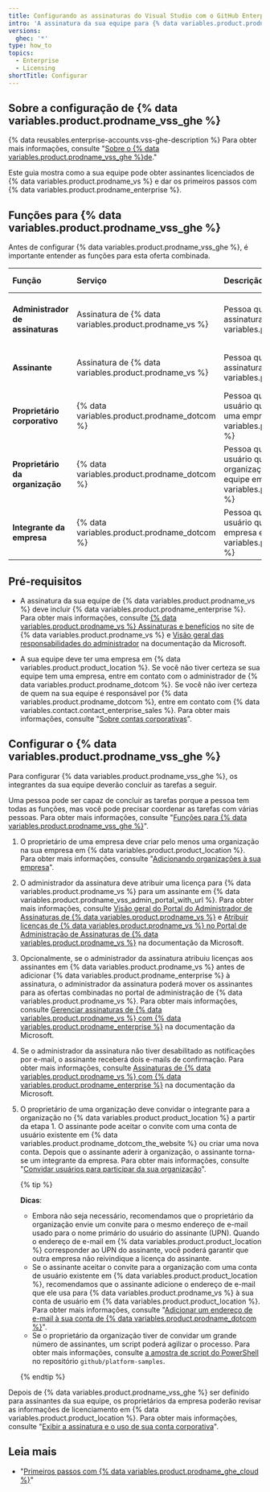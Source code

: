```yaml
---
title: Configurando as assinaturas do Visual Studio com o GitHub Enterprise
intro: 'A assinatura da sua equipe para {% data variables.product.prodname_vs %} também pode fornecer acesso a {% data variables.product.prodname_enterprise %}.'
versions:
  ghec: '*'
type: how_to
topics:
  - Enterprise
  - Licensing
shortTitle: Configurar
---
```


## Sobre a configuração de {% data variables.product.prodname_vss_ghe %}

{% data reusables.enterprise-accounts.vss-ghe-description %} Para obter mais informações, consulte "[Sobre o {% data variables.product.prodname_vss_ghe %}de](/billing/managing-licenses-for-visual-studio-subscriptions-with-github-enterprise/about-visual-studio-subscriptions-with-github-enterprise)."

Este guia mostra como a sua equipe pode obter assinantes licenciados de {% data variables.product.prodname_vs %} e dar os primeiros passos com {% data variables.product.prodname_enterprise %}.

## Funções para {% data variables.product.prodname_vss_ghe %}

Antes de configurar {% data variables.product.prodname_vss_ghe %}, é importante entender as funções para esta oferta combinada.

| Função                           | Serviço                                                | Descrição                                                                                                                                           | Mais informações                                                                                                                                                      |
|:-------------------------------- |:------------------------------------------------------ |:--------------------------------------------------------------------------------------------------------------------------------------------------- |:--------------------------------------------------------------------------------------------------------------------------------------------------------------------- |
| **Administrador de assinaturas** | Assinatura de {% data variables.product.prodname_vs %} | Pessoa que atribui licenças para a assinatura de {% data variables.product.prodname_vs %}                                                           | [Visão geral das responsabilidades do administrador](https://docs.microsoft.com/en-us/visualstudio/subscriptions/admin-responsibilities) na documentação da Microsoft |
| **Assinante**                    | Assinatura de {% data variables.product.prodname_vs %} | Pessoa que usa uma licença para assinatura de {% data variables.product.prodname_vs %}                                                              | [Assinaturas do Visual Studio](https://docs.microsoft.com/en-us/visualstudio/subscriptions/) na documentação da Microsoft                                             |
| **Proprietário corporativo**     | {% data variables.product.prodname_dotcom %}           | Pessoa que tem uma conta de usuário que é administrador de uma empresa em {% data variables.product.product_location %}                             | "[Funções em uma empresa](/admin/user-management/managing-users-in-your-enterprise/roles-in-an-enterprise#enterprise-owner)"                                          |
| **Proprietário da organização**  | {% data variables.product.prodname_dotcom %}           | Pessoa que tem uma conta de usuário que é proprietário de uma organização na empresa da sua equipe em {% data variables.product.product_location %} | "[Funções em uma organização](/organizations/managing-peoples-access-to-your-organization-with-roles/roles-in-an-organization#organization-owners)"                   |
| **Integrante da empresa**        | {% data variables.product.prodname_dotcom %}           | Pessoa que tem uma conta de usuário que é integrante de uma empresa em {% data variables.product.product_location %}                                | "[Funções em uma empresa](/admin/user-management/managing-users-in-your-enterprise/roles-in-an-enterprise#enterprise-members)"                                        |

## Pré-requisitos

- A assinatura da sua equipe de {% data variables.product.prodname_vs %} deve incluir {% data variables.product.prodname_enterprise %}. Para obter mais informações, consulte [{% data variables.product.prodname_vs %} Assinaturas e benefícios](https://visualstudio.microsoft.com/subscriptions/) no site de {% data variables.product.prodname_vs %} e [Visão geral das responsabilidades do administrador](https://docs.microsoft.com/en-us/visualstudio/subscriptions/admin-responsibilities) na documentação da Microsoft.

 - A sua equipe deve ter uma empresa em {% data variables.product.product_location %}. Se você não tiver certeza se sua equipe tem uma empresa, entre em contato com o administrador de {% data variables.product.prodname_dotcom %}. Se você não iver certeza de quem na sua equipe é responsável por {% data variables.product.prodname_dotcom %}, entre em contato com {% data variables.contact.contact_enterprise_sales %}. Para obter mais informações, consulte "[Sobre contas corporativas](/admin/overview/about-enterprise-accounts)".

## Configurar o {% data variables.product.prodname_vss_ghe %}

Para configurar {% data variables.product.prodname_vss_ghe %}, os integrantes da sua equipe deverão concluir as tarefas a seguir.

Uma pessoa pode ser capaz de concluir as tarefas porque a pessoa tem todas as funções, mas você pode precisar coordenar as tarefas com várias pessoas. Para obter mais informações, consulte "[Funções para {% data variables.product.prodname_vss_ghe %}](#roles-for-visual-studio-subscriptions-with-github-enterprise)".

1. O proprietário de uma empresa deve criar pelo menos uma organização na sua empresa em {% data variables.product.product_location %}. Para obter mais informações, consulte "[Adicionando organizações à sua empresa](/admin/user-management/managing-organizations-in-your-enterprise/adding-organizations-to-your-enterprise)".

1. O administrador da assinatura deve atribuir uma licença para {% data variables.product.prodname_vs %} para um assinante em {% data variables.product.prodname_vss_admin_portal_with_url %}. Para obter mais informações, consulte [Visão geral do Portal do Administrador de Assinaturas de {% data variables.product.prodname_vs %}](https://docs.microsoft.com/en-us/visualstudio/subscriptions/using-admin-portal) e [Atribuir licenças de {% data variables.product.prodname_vs %} no Portal de Administração de Assinaturas de {% data variables.product.prodname_vs %}](https://docs.microsoft.com/en-us/visualstudio/subscriptions/assign-license) na documentação da Microsoft.

1. Opcionalmente, se o administrador da assinatura atribuiu licenças aos assinantes em {% data variables.product.prodname_vs %} antes de adicionar {% data variables.product.prodname_enterprise %} à assinatura, o administrador da assinatura poderá mover os assinantes para as ofertas combinadas no portal de administração de {% data variables.product.prodname_vs %}. Para obter mais informações, consulte [Gerenciar assinaturas de {% data variables.product.prodname_vs %} com {% data variables.product.prodname_enterprise %}](https://docs.microsoft.com/en-us/visualstudio/subscriptions/assign-github#moving-to-visual-studio-with-github-enterprise) na documentação da Microsoft.

1. Se o administrador da assinatura não tiver desabilitado as notificações por e-mail, o assinante receberá dois e-mails de confirmação. Para obter mais informações, consulte [Assinaturas de {% data variables.product.prodname_vs %} com {% data variables.product.prodname_enterprise %}](https://docs.microsoft.com/en-us/visualstudio/subscriptions/access-github#what-is-the-visual-studio-subscription-with-github-enterprise-setup-process) na documentação da Microsoft.

1. O proprietário de uma organização deve convidar o integrante para a organização no {% data variables.product.product_location %} a partir da etapa 1. O assinante pode aceitar o convite com uma conta de usuário existente em {% data variables.product.prodname_dotcom_the_website %} ou criar uma nova conta. Depois que o assinante aderir à organização, o assinante torna-se um integrante da empresa. Para obter mais informações, consulte "[Convidar usuários para participar da sua organização](/organizations/managing-membership-in-your-organization/inviting-users-to-join-your-organization)".

   {% tip %}

   **Dicas**:

   - Embora não seja necessário, recomendamos que o proprietário da organização envie um convite para o mesmo endereço de e-mail usado para o nome primário do usuário do assinante (UPN). Quando o endereço de e-mail em {% data variables.product.product_location %} corresponder ao UPN do assinante, você poderá garantir que outra empresa não reivindique a licença do assinante.
   - Se o assinante aceitar o convite para a organização com uma conta de usuário existente em {% data variables.product.product_location %}, recomendamos que o assinante adicione o endereço de e-mail que ele usa para {% data variables.product.prodname_vs %} à sua conta de usuário em {% data variables.product.product_location %}. Para obter mais informações, consulte "[Adicionar um endereço de e-mail à sua conta de {% data variables.product.prodname_dotcom %}](/account-and-profile/setting-up-and-managing-your-github-user-account/managing-email-preferences/adding-an-email-address-to-your-github-account)".
   - Se o proprietário da organização tiver de convidar um grande número de assinantes, um script poderá agilizar o processo. Para obter mais informações, consulte [a amostra de script do PowerShell](https://github.com/github/platform-samples/blob/master/api/powershell/invite_members_to_org.ps1) no repositório `github/platform-samples`.

    {% endtip %}

Depois de {% data variables.product.prodname_vss_ghe %} ser definido para assinantes da sua equipe, os proprietários da empresa poderão revisar as informações de licenciamento em {% data variables.product.product_location %}. Para obter mais informações, consulte "[Exibir a assinatura e o uso de sua conta corporativa](/billing/managing-billing-for-your-github-account/viewing-the-subscription-and-usage-for-your-enterprise-account)".

## Leia mais

- "[Primeiros passos com {% data variables.product.prodname_ghe_cloud %}](/get-started/onboarding/getting-started-with-github-enterprise-cloud)"
